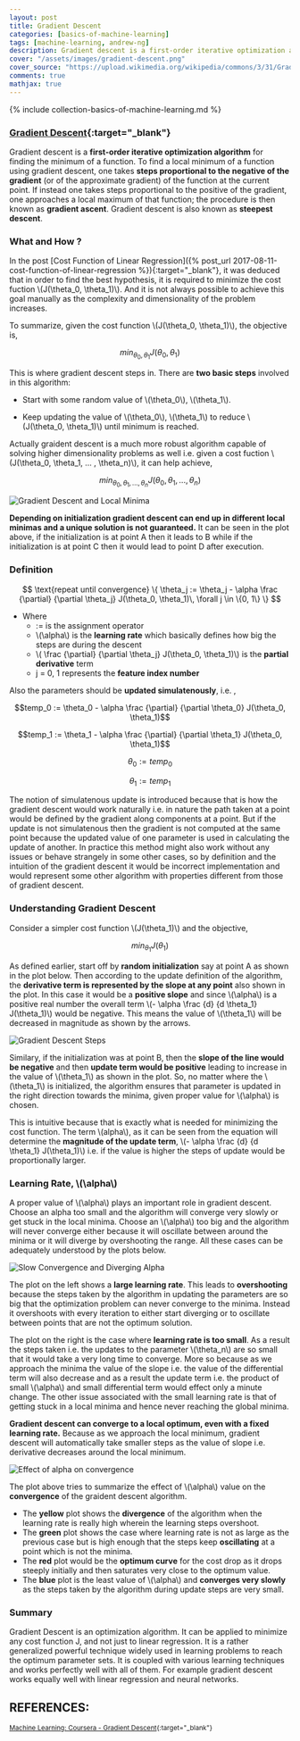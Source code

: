 ```yaml
---
layout: post
title: Gradient Descent
categories: [basics-of-machine-learning]
tags: [machine-learning, andrew-ng]
description: Gradient descent is a first-order iterative optimization algorithm for finding the minimum of a function
cover: "/assets/images/gradient-descent.png"
cover_source: "https://upload.wikimedia.org/wikipedia/commons/3/31/Gradient99.png"
comments: true
mathjax: true
---
```


{% include collection-basics-of-machine-learning.md %}

### [Gradient Descent](https://en.wikipedia.org/wiki/Gradient_descent){:target="_blank"}
Gradient descent is a **first-order iterative optimization algorithm** for finding the minimum of a function. To find a local minimum of a function using gradient descent, one takes **steps proportional to the negative of the gradient** (or of the approximate gradient) of the function at the current point. If instead one takes steps proportional to the positive of the gradient, one approaches a local maximum of that function; the procedure is then known as **gradient ascent**. Gradient descent is also known as **steepest descent**. 

### What and How ?
In the post [Cost Function of Linear Regression]({% post_url 2017-08-11-cost-function-of-linear-regression %}){:target="_blank"}, it was deduced that in order to find the best hypothesis, it is required to minimize the cost fuction \\(J(\theta_0, \theta_1)\\). And it is not always possible to achieve this goal manually as the complexity and dimensionality of the problem increases. 

To summarize, given the cost function \\(J(\theta_0, \theta_1)\\), the objective is, 

$$min_{\theta_0, \theta_1}J(\theta_0, \theta_1) $$

This is where gradient descent steps in. There are **two basic steps** involved in this algorithm:

* Start with some random value of \\(\theta_0\\), \\(\theta_1\\).

* Keep updating the value of \\(\theta_0\\), \\(\theta_1\\) to reduce \\(J(\theta_0, \theta_1)\\) until minimum is reached.

Actually graident descent is a much more robust algorithm capable of solving higher dimensionality problems as well i.e. given a cost fuction \\(J(\theta_0, \theta_1, ... , \theta_n)\\), it can help achieve, 

$$min_{\theta_0, \theta_1, ... , \theta_n}J(\theta_0, \theta_1, ... , \theta_n)$$

![Gradient Descent and Local Minima](/assets/2017-08-15-gradient-descent/fig-1-gradient-descent.png?raw=true)

**Depending on initialization gradient descent can end up in different local minimas and a unique solution is not guaranteed.** It can be seen in the plot above, if the initialization is at point A then it leads to B while if the initialization is at point C then it would lead to point D after execution.

### Definition

$$
\text{repeat until convergence} \{ \theta_j := \theta_j - \alpha \frac {\partial} {\partial \theta_j} J(\theta_0, \theta_1)\, \forall j \in \{0, 1\} \}
$$

* Where 
  * := is the assignment operator
  * \\(\alpha\\) is the **learning rate** which basically defines how big the steps are during the descent
  * \\( \frac {\partial} {\partial \theta_j} J(\theta_0, \theta_1)\\) is the **partial derivative** term
  * j = 0, 1 represents the **feature index number**

Also the parameters should be **updated simulatenously**, i.e. , 

$$temp_0 := \theta_0 - \alpha \frac {\partial} {\partial \theta_0} J(\theta_0, \theta_1)$$

$$temp_1 := \theta_1 - \alpha \frac {\partial} {\partial \theta_1} J(\theta_0, \theta_1)$$

$$\theta_0 := temp_0$$

$$\theta_1 := temp_1$$

The notion of simulatenous update is introduced because that is how the gradient descent would work naturally i.e. in nature the path taken at a point would be defined by the gradient along components at a point. But if the update is not simulatenous then the gradient is not computed at the same point because the updated value of one parameter is used in calculating the update of another. In practice this method might also work without any issues or behave strangely in some other cases, so by definition and the intuition of the gradient descent it would be incorrect implementation and would represent some other algorithm with properties different from those of gradient descent.

### Understanding Gradient Descent
Consider a simpler cost function \\(J(\theta_1)\\) and the objective, 

$$min_{\theta_1} J(\theta_1)$$

As defined earlier, start off by **random initialization** say at point A as shown in the plot below. Then according to the update definition of the algorithm, the **derivative term is represented by the slope at any point** also shown in the plot. In this case it would be a **positive slope** and since \\(\alpha\\) is a positive real number the overall term \\(- \alpha \frac {d} {d \theta_1} J(\theta_1)\\) would be negative. This means the value of \\(\theta_1\\) will be decreased in magnitude as shown by the arrows.

![Gradient Descent Steps](/assets/2017-08-15-gradient-descent/fig-2-gradient-descent-steps.gif?raw=true)

Similary, if the initialization was at point B, then the **slope of the line would be negative** and then **update term would be positive** leading to increase in the value of \\(\theta_1\\) as shown in the plot. So, no matter where the \\(\theta_1\\) is initialized, the algorithm ensures that parameter is updated in the right direction towards the minima, given proper value for \\(\alpha\\) is chosen.

This is intuitive because that is exactly what is needed for minimizing the cost function. The term \\(alpha\\), as it can be seen from the equation will determine the **magnitude of the update term**, \\(- \alpha \frac {d} {d \theta_1} J(\theta_1)\\) i.e. if the value is higher the steps of update would be proportionally larger.

### Learning Rate, \\(\alpha\\)
A proper value of \\(\alpha\\) plays an important role in gradient descent. Choose an alpha too small and the algorithm will converge very slowly or get stuck in the local minima. Choose an \\(\alpha\\) too big and the algorithm will never converge either because it will oscillate between around the minima or it will diverge by overshooting the range. All these cases can be adequately understood by the plots below.

![Slow Convergence and Diverging Alpha](/assets/2017-08-15-gradient-descent/fig-3-slow-convergence-and-diverging-alpha.png?raw=true)

The plot on the left shows a **large learning rate**. This leads to **overshooting** because the steps taken by the algorithm in updating the parameters are so big that the optimization problem can never converge to the minima. Instead it overshoots with every iteration to either start diverging or to oscillate between points that are not the optimum solution.

The plot on the right is the case where **learning rate is too small**. As a result the steps taken i.e. the updates to the parameter \\(\theta_n\\) are so small that it would take a very long time to converge. More so because as we approach the minima the value of the slope i.e. the value of the differential term will also decrease and as a result the update term i.e. the product of small \\(\alpha\\) and small differential term would effect only a minute change. The other issue associated with the small learning rate is that of getting stuck in a local minima and hence never reaching the global minima.

**Gradient descent can converge to a local optimum, even with a fixed learning rate.** Because as we approach the local minimum, gradient descent will automatically take smaller steps as the value of slope i.e. derivative decreases around the local minimum.

![Effect of alpha on convergence](/assets/2017-08-15-gradient-descent/fig-4-effect-of-learning-rate.jpeg?raw=true)

The plot above tries to summarize the effect of \\(\alpha\\) value on the **convergence** of the graident descent algorithm. 

* The **yellow** plot shows the **divergence** of the algorithm when the learning rate is really high wherein the learning steps overshoot. 
* The **green** plot shows the case where learning rate is not as large as the previous case but is high enough that the steps keep **oscillating** at a point which is not the minima.
* The **red** plot would be the **optimum curve** for the cost drop as it drops steeply initially and then saturates very close to the optimum value.
* The **blue** plot is the least value of \\(\alpha\\) and **converges very slowly** as the steps taken by the algorithm during update steps are very small.



### Summary
Gradient Descent is an optimization algorithm. It can be applied to minimize any cost function J, and not just to linear regression. It is a rather generalized powerful technique widely used in learning problems to reach the optimum parameter sets. It is coupled with various learning techniques and works perfectly well with all of them. For example gradient descent works equally well with linear regression and neural networks.

## REFERENCES:

<small>[Machine Learning: Coursera - Gradient Descent](https://www.coursera.org/learn/machine-learning/lecture/8SpIM/gradient-descent){:target="_blank"}</small>
